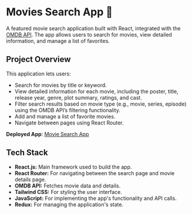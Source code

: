 # Movies Search App 🎥

A featured movie search application built with React, integrated with the [OMDB API](https://www.omdbapi.com/). The app allows users to search for movies, view detailed information, and manage a list of favorites.

## Project Overview

This application lets users:
- Search for movies by title or keyword.
- View detailed information for each movie, including the poster, title, release year, genre, plot summary, ratings, and cast.
- Filter search results based on movie type (e.g., movie, series, episode) using the OMDB API’s filtering functionality.
- Add and manage a list of favorite movies.
- Navigate between pages using React Router.

**Deployed App**: 
[Movie Search App](https://movie-search-app-reactjs.netlify.app/)

## Tech Stack

- **React.js:** Main framework used to build the app.
- **React Router:** For navigating between the search page and movie details page.
- **OMDB API:** Fetches movie data and details.
- **Tailwind CSS:** For styling the user interface.
- **JavaScript:** For implementing the app's functionality and API calls.
- **Redux:** For managing the application's state.
